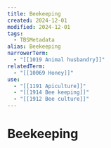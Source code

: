 ```yaml
---
title: Beekeeping
created: 2024-12-01
modified: 2024-12-01
tags:
  - TBSMetadata
alias: Beekeeping
narrowerTerm:
  - "[[1019 Animal husbandry]]"
relatedTerm:
  - "[[10069 Honey]]"
use:
  - "[[1191 Apiculture]]"
  - "[[1914 Bee keeping]]"
  - "[[1912 Bee culture]]"
---
```

# Beekeeping
